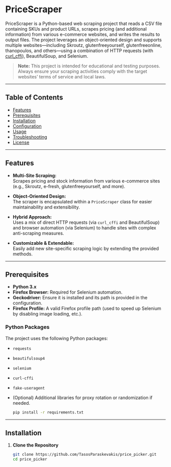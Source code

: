# PriceScraper

PriceScraper is a Python-based web scraping project that reads a CSV file containing SKUs and product URLs, scrapes pricing (and additional information) from various e-commerce websites, and writes the results to output files. The project leverages an object-oriented design and supports multiple websites—including Skroutz, glutenfreeyourself, glutenfreeonline, thanopoulos, and others—using a combination of HTTP requests (with [curl_cffi](https://pypi.org/project/curl-cffi/)), BeautifulSoup, and Selenium.

> **Note:** This project is intended for educational and testing purposes. Always ensure your scraping activities comply with the target websites’ terms of service and local laws.

---

## Table of Contents

- [Features](#features)
- [Prerequisites](#prerequisites)
- [Installation](#installation)
- [Configuration](#configuration)
- [Usage](#usage)
- [Troubleshooting](#troubleshooting)
- [License](#license)

---

## Features

- **Multi-Site Scraping:**  
  Scrapes pricing and stock information from various e-commerce sites (e.g., Skroutz, e-fresh, glutenfreeyourself, and more).

- **Object-Oriented Design:**  
  The scraper is encapsulated within a `PriceScraper` class for easier maintainability and extensibility.

- **Hybrid Approach:**  
  Uses a mix of direct HTTP requests (via `curl_cffi` and BeautifulSoup) and browser automation (via Selenium) to handle sites with complex anti-scraping measures.

- **Customizable & Extendable:**  
  Easily add new site-specific scraping logic by extending the provided methods.

---

## Prerequisites

- **Python 3.x**  
- **Firefox Browser:** Required for Selenium automation.
- **Geckodriver:** Ensure it is installed and its path is provided in the configuration.
- **Firefox Profile:** A valid Firefox profile path (used to speed up Selenium by disabling image loading, etc.).
### Python Packages

The project uses the following Python packages:
- `requests`
- `beautifulsoup4`
- `selenium`
- `curl-cffi`
- `fake-useragent`
- (Optional) Additional libraries for proxy rotation or randomization if needed.

   ```bash
   pip install -r requirements.txt

---

## Installation

1. **Clone the Repository**

   ```bash
   git clone https://github.com/TasosParaskevakis/price_picker.git
   cd price_picker
